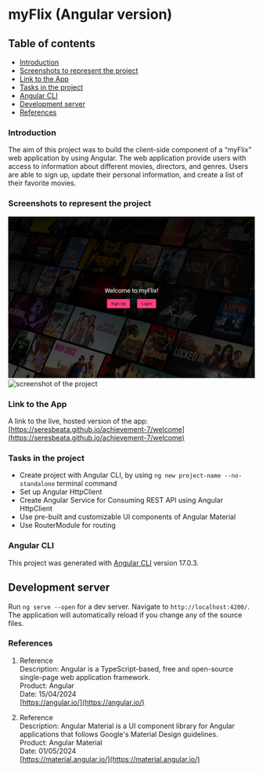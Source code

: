 # myFlix (Angular version)

## Table of contents

- [Introduction](#introduction)
- [Screenshots to represent the project](#screenshots-to-represent-the-project)
- [Link to the App](#link-to-the-app)
- [Tasks in the project](#tasks-in-the-project)
- [Angular CLI](#angular-cli)
- [Development server](#development-server)
- [References](#references)

### Introduction

The aim of this project was to build the client-side component of a “myFlix” web application by using Angular. The web application provide users with access to information about different movies, directors, and genres. Users are able to sign up, update their personal information, and create a list of their favorite movies.

### Screenshots to represent the project

![screenshot of the project](./img/img_1.png)
![screenshot of the project](./img/img_2.png)

### Link to the App

A link to the live, hosted version of the app: [https://seresbeata.github.io/achievement-7/welcome](https://seresbeata.github.io/achievement-7/welcome)

### Tasks in the project

- Create project with Angular CLI, by using `ng new project-name --no-standalone` terminal command
- Set up Angular HttpClient
- Create Angular Service for Consuming REST API using Angular HttpClient
- Use pre-built and customizable UI components of Angular Material
- Use RouterModule for routing

### Angular CLI

This project was generated with [Angular CLI](https://github.com/angular/angular-cli) version 17.0.3.

## Development server

Run `ng serve --open` for a dev server. Navigate to `http://localhost:4200/`. The application will automatically reload if you change any of the source files.

### References

1.  Reference  
    Description: Angular is a TypeScript-based, free and open-source single-page web application framework.  
    Product: Angular  
    Date: 15/04/2024  
    [https://angular.io/](https://angular.io/)

2.  Reference  
    Description: Angular Material is a UI component library for Angular applications that follows Google's Material Design guidelines.  
    Product: Angular Material  
    Date: 01/05/2024  
    [https://material.angular.io/](https://material.angular.io/)

